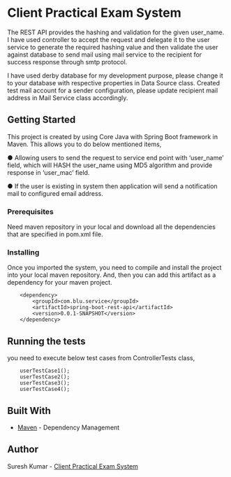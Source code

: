 ﻿# Client Practical Exam System

The REST API provides the hashing and validation for the given user_name. I have used controller to accept the request and delegate it to the user service to generate the required hashing value and then validate the user against database to send mail using mail service to the recipient for success response through smtp protocol.

I have used derby database for my development purpose, please change it to your database with respective properties in Data Source class. Created test mail account for a sender configuration, please update recipient mail address in Mail Service class accordingly. 

## Getting Started

This project is created by using Core Java with Spring Boot framework in Maven. This allows you to do below mentioned items,

● Allowing users to send the request to service end point with ‘user_name’ field, which will HASH the user_name using MD5 algorithm and provide response in ‘user_mac’ field.

● If the user is existing in system then application will send a notification mail to configured email address.


### Prerequisites

Need maven repository in your local and download all the dependencies that are specified in pom.xml file.

### Installing

Once you imported the system, you need to compile and install the project into your local maven repository. And, then you can add this artifact as a dependency for your maven project.

		<dependency>
			<groupId>com.blu.service</groupId>
			<artifactId>spring-boot-rest-api</artifactId>
			<version>0.0.1-SNAPSHOT</version>
		</dependency>

## Running the tests
		
you need to execute below test cases from ControllerTests class,

		userTestCase1();
		userTestCase2();
		userTestCase3();
		userTestCase4();
		

## Built With
* [Maven](https://maven.apache.org/) - Dependency Management
## Author

Suresh Kumar - [Client Practical Exam System]( https://github.com/sureshkumara88/Client-Practical-Exam-System.git)



